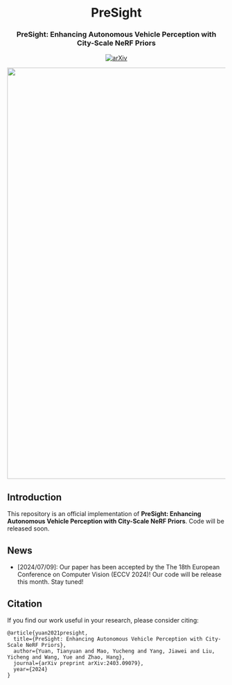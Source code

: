 <div align="center">
  <h1>PreSight</h1>
  
  <h3>PreSight: Enhancing Autonomous Vehicle Perception with City-Scale NeRF Priors</h3>
  
  [![arXiv](https://img.shields.io/badge/arXiv-Paper-<COLOR>.svg)](https://arxiv.org/abs/2403.09079)
  
  <img src="./resources/main_teaser_detail.png" width="950px">
</div>

## Introduction
This repository is an official implementation of **PreSight: Enhancing Autonomous Vehicle Perception with City-Scale NeRF Priors**. Code will be released soon.

## News
- [2024/07/09]: Our paper has been accepted by the The 18th European Conference on Computer Vision (ECCV 2024)! Our code will be release this month. Stay tuned!

## Citation
If you find our work useful in your research, please consider citing:
```
@article{yuan2021presight,
  title={PreSight: Enhancing Autonomous Vehicle Perception with City-Scale NeRF Priors},
  author={Yuan, Tianyuan and Mao, Yucheng and Yang, Jiawei and Liu, Yicheng and Wang, Yue and Zhao, Hang},
  journal={arXiv preprint arXiv:2403.09079},
  year={2024}
}
```